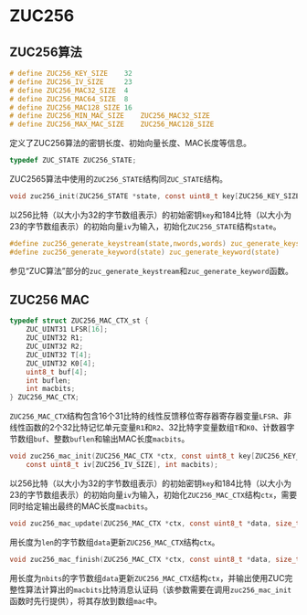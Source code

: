# ZUC256

## ZUC256算法

```c
# define ZUC256_KEY_SIZE	32
# define ZUC256_IV_SIZE		23
# define ZUC256_MAC32_SIZE	4
# define ZUC256_MAC64_SIZE	8
# define ZUC256_MAC128_SIZE	16
# define ZUC256_MIN_MAC_SIZE	ZUC256_MAC32_SIZE
# define ZUC256_MAX_MAC_SIZE	ZUC256_MAC128_SIZE
```

定义了ZUC256算法的密钥长度、初始向量长度、MAC长度等信息。

```c
typedef ZUC_STATE ZUC256_STATE;
```

ZUC2565算法中使用的`ZUC256_STATE`结构同`ZUC_STATE`结构。

```c
void zuc256_init(ZUC256_STATE *state, const uint8_t key[ZUC256_KEY_SIZE], const uint8_t iv[ZUC256_IV_SIZE]);
```

以256比特（以大小为32的字节数组表示）的初始密钥`key`和184比特（以大小为23的字节数组表示）的初始向量`iv`为输入，初始化`ZUC256_STATE`结构`state`。

```c
#define zuc256_generate_keystream(state,nwords,words) zuc_generate_keystream(state,nwords,words)
#define zuc256_generate_keyword(state) zuc_generate_keyword(state)
```

参见“ZUC算法”部分的`zuc_generate_keystream`和`zuc_generate_keyword`函数。

## ZUC256 MAC

```c
typedef struct ZUC256_MAC_CTX_st {
	ZUC_UINT31 LFSR[16];
	ZUC_UINT32 R1;
	ZUC_UINT32 R2;
	ZUC_UINT32 T[4];
	ZUC_UINT32 K0[4];
	uint8_t buf[4];
	int buflen;
	int macbits;
} ZUC256_MAC_CTX;
```

`ZUC256_MAC_CTX`结构包含16个31比特的线性反馈移位寄存器寄存器变量`LFSR`、非线性函数的2个32比特记忆单元变量`R1`和`R2`、32比特字变量数组`T`和`K0`、计数器字节数组`buf`、整数`buflen`和输出MAC长度`macbits`。

```c
void zuc256_mac_init(ZUC256_MAC_CTX *ctx, const uint8_t key[ZUC256_KEY_SIZE],
	const uint8_t iv[ZUC256_IV_SIZE], int macbits);
```

以256比特（以大小为32的字节数组表示）的初始密钥`key`和184比特（以大小为23的字节数组表示）的初始向量`iv`为输入，初始化`ZUC256_MAC_CTX`结构`ctx`，需要同时给定输出最终的MAC长度`macbits`。

```c
void zuc256_mac_update(ZUC256_MAC_CTX *ctx, const uint8_t *data, size_t len);
```

用长度为`len`的字节数组`data`更新`ZUC256_MAC_CTX`结构`ctx`。

```c
void zuc256_mac_finish(ZUC256_MAC_CTX *ctx, const uint8_t *data, size_t nbits, uint8_t *mac);
```

用长度为`nbits`的字节数组`data`更新`ZUC256_MAC_CTX`结构`ctx`，并输出使用ZUC完整性算法计算出的`macbits`比特消息认证码（该参数需要在调用`zuc256_mac_init`函数时先行提供），将其存放到数组`mac`中。
